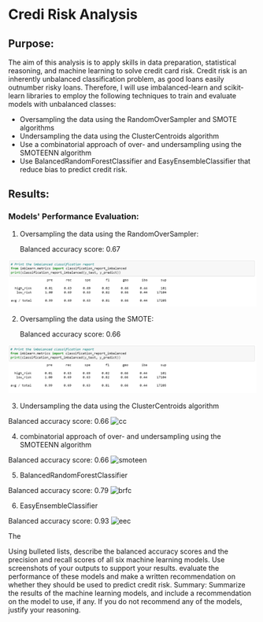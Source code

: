 # Credi Risk Analysis

## Purpose:
The aim of this analysis is to apply skills in data preparation, statistical reasoning, and machine learning to solve credit card risk. Credit risk is an inherently unbalanced classification problem, as good loans easily outnumber risky loans. Therefore, I will use imbalanced-learn and scikit-learn libraries to employ the following techniques to train and evaluate models with unbalanced classes:
* Oversampling the data using the RandomOverSampler and SMOTE algorithms
* Undersampling the data using the ClusterCentroids algorithm
* Use a combinatorial approach of over- and undersampling using the SMOTEENN algorithm
* Use BalancedRandomForestClassifier and EasyEnsembleClassifier that reduce bias to predict credit risk.


## Results:
### Models' Performance Evaluation:

1. Oversampling the data using the RandomOverSampler:
  
   Balanced accuracy score: 0.67
  
  ![ros](images/ros.png)

2. Oversampling the data using the SMOTE:

   Balanced accuracy score: 0.66
   
  ![smote](images/smote.png)

3. Undersampling the data using the ClusterCentroids algorithm

Balanced accuracy score: 0.66
![cc](cc.png)

4. combinatorial approach of over- and undersampling using the SMOTEENN algorithm

Balanced accuracy score: 0.66
![smoteen](smoteenn.png)

5. BalancedRandomForestClassifier

Balanced accuracy score: 0.79
![brfc](brfc.png)

6. EasyEnsembleClassifier

Balanced accuracy score: 0.93
![eec](ecc.png)

The 

Using bulleted lists, describe the balanced accuracy scores and the precision and recall scores of all six machine learning models. Use screenshots of your outputs to support your results.
evaluate the performance of these models and make a written recommendation on whether they should be used to predict credit risk.
Summary: Summarize the results of the machine learning models, and include a recommendation on the model to use, if any. If you do not recommend any of the models, justify your reasoning.
